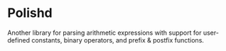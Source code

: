 # Polishd

Another library for parsing arithmetic expressions with support for user-defined constants, binary operators, and prefix & postfix functions.
